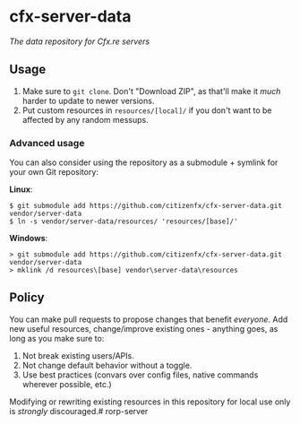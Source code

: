 # cfx-server-data
_The data repository for Cfx.re servers_

## Usage
1. Make sure to `git clone`. Don't "Download ZIP", as that'll make it _much_ harder to update to newer versions.
2. Put custom resources in `resources/[local]/` if you don't want to be affected by any random messups.

### Advanced usage
You can also consider using the repository as a submodule + symlink for your own Git repository:

**Linux**:
```
$ git submodule add https://github.com/citizenfx/cfx-server-data.git vendor/server-data
$ ln -s vendor/server-data/resources/ 'resources/[base]/'
```

**Windows**:
```
> git submodule add https://github.com/citizenfx/cfx-server-data.git vendor/server-data
> mklink /d resources\[base] vendor\server-data\resources
```

## Policy
You can make pull requests to propose changes that benefit _everyone_. Add new useful resources, change/improve
existing ones - anything goes, as long as you make sure to:

1. Not break existing users/APIs.
2. Not change default behavior without a toggle.
3. Use best practices (convars over config files, native commands wherever possible, etc.)

Modifying or rewriting existing resources in this repository for local use only is _strongly_ discouraged.# rorp-server

